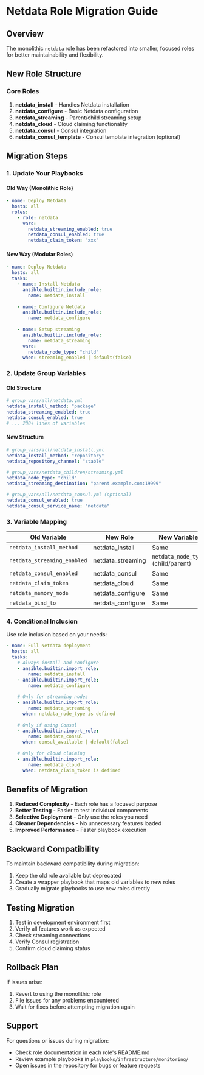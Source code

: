 # Netdata Role Migration Guide

## Overview

The monolithic `netdata` role has been refactored into smaller, focused roles for better maintainability and flexibility.

## New Role Structure

### Core Roles

1. **netdata_install** - Handles Netdata installation
2. **netdata_configure** - Basic Netdata configuration
3. **netdata_streaming** - Parent/child streaming setup
4. **netdata_cloud** - Cloud claiming functionality
5. **netdata_consul** - Consul integration
6. **netdata_consul_template** - Consul template integration (optional)

## Migration Steps

### 1. Update Your Playbooks

#### Old Way (Monolithic Role)

```yaml
- name: Deploy Netdata
  hosts: all
  roles:
    - role: netdata
      vars:
        netdata_streaming_enabled: true
        netdata_consul_enabled: true
        netdata_claim_token: "xxx"
```

#### New Way (Modular Roles)

```yaml
- name: Deploy Netdata
  hosts: all
  tasks:
    - name: Install Netdata
      ansible.builtin.include_role:
        name: netdata_install
        
    - name: Configure Netdata
      ansible.builtin.include_role:
        name: netdata_configure
        
    - name: Setup streaming
      ansible.builtin.include_role:
        name: netdata_streaming
      vars:
        netdata_node_type: "child"
      when: streaming_enabled | default(false)
```

### 2. Update Group Variables

#### Old Structure
```yaml
# group_vars/all/netdata.yml
netdata_install_method: "package"
netdata_streaming_enabled: true
netdata_consul_enabled: true
# ... 200+ lines of variables
```

#### New Structure
```yaml
# group_vars/all/netdata_install.yml
netdata_install_method: "repository"
netdata_repository_channel: "stable"

# group_vars/netdata_children/streaming.yml
netdata_node_type: "child"
netdata_streaming_destination: "parent.example.com:19999"

# group_vars/all/netdata_consul.yml (optional)
netdata_consul_enabled: true
netdata_consul_service_name: "netdata"
```

### 3. Variable Mapping

| Old Variable | New Role | New Variable |
|-------------|----------|--------------|
| `netdata_install_method` | netdata_install | Same |
| `netdata_streaming_enabled` | netdata_streaming | `netdata_node_type` (child/parent) |
| `netdata_consul_enabled` | netdata_consul | Same |
| `netdata_claim_token` | netdata_cloud | Same |
| `netdata_memory_mode` | netdata_configure | Same |
| `netdata_bind_to` | netdata_configure | Same |

### 4. Conditional Inclusion

Use role inclusion based on your needs:

```yaml
- name: Full Netdata deployment
  hosts: all
  tasks:
    # Always install and configure
    - ansible.builtin.import_role:
        name: netdata_install
    - ansible.builtin.import_role:
        name: netdata_configure
        
    # Only for streaming nodes
    - ansible.builtin.import_role:
        name: netdata_streaming
      when: netdata_node_type is defined
      
    # Only if using Consul
    - ansible.builtin.import_role:
        name: netdata_consul
      when: consul_available | default(false)
      
    # Only for cloud claiming
    - ansible.builtin.import_role:
        name: netdata_cloud
      when: netdata_claim_token is defined
```

## Benefits of Migration

1. **Reduced Complexity** - Each role has a focused purpose
2. **Better Testing** - Easier to test individual components
3. **Selective Deployment** - Only use the roles you need
4. **Cleaner Dependencies** - No unnecessary features loaded
5. **Improved Performance** - Faster playbook execution

## Backward Compatibility

To maintain backward compatibility during migration:

1. Keep the old role available but deprecated
2. Create a wrapper playbook that maps old variables to new roles
3. Gradually migrate playbooks to use new roles directly

## Testing Migration

1. Test in development environment first
2. Verify all features work as expected
3. Check streaming connections
4. Verify Consul registration
5. Confirm cloud claiming status

## Rollback Plan

If issues arise:

1. Revert to using the monolithic role
2. File issues for any problems encountered
3. Wait for fixes before attempting migration again

## Support

For questions or issues during migration:
- Check role documentation in each role's README.md
- Review example playbooks in `playbooks/infrastructure/monitoring/`
- Open issues in the repository for bugs or feature requests